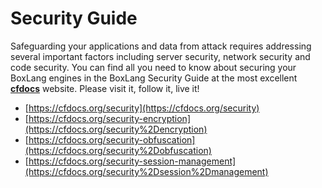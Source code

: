 # Security Guide

Safeguarding your applications and data from attack requires addressing several important factors including server security, network security and code security. You can find all you need to know about securing your BoxLang engines in the BoxLang Security Guide at the most excellent [**cfdocs**](https://cfdocs.org/security) website. Please visit it, follow it, live it!

* [https://cfdocs.org/security](https://cfdocs.org/security)
* [https://cfdocs.org/security-encryption](https://cfdocs.org/security%2Dencryption)
* [https://cfdocs.org/security-obfuscation](https://cfdocs.org/security%2Dobfuscation)
* [https://cfdocs.org/security-session-management](https://cfdocs.org/security%2Dsession%2Dmanagement)
